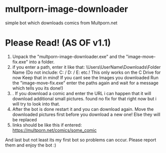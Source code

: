 # multporn-image-downloader
simple bot which downloads comics from Multporn.net

# Please Read! (AS OF v1.1)

1. Unpack the "multporn-image-downloader.exe" and the "image-move-fix.exe" into a folder.
2. if you enter a path, enter it like that: \Users\UserName\Downloads\Folder Name
(Do not include: C: / D: / E: etc.!
This only works on the C Drive for now Keep that in mind!
If you cant see the Images you downloaded Run the "image-move-fix.exe" enter the paths again and wait for a message which tells you its done!)
3. . If you download a comic and enter the URL i can happen that it will download additional small pictures. found no fix for that right now but i will try to look into that.
3. After the bot is done restart it and you can download again. Move the downloaded pictures first before you download a new one! Else they will be replaced
4. links should be like this if entered: https://multporn.net/comics/some_comic

And last but not least its my first bot so problems can occur. Please report them and enjoy the bot :)
